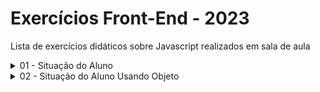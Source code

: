 # Exercícios Front-End - 2023

Lista de exercícios didáticos sobre Javascript realizados em sala de aula 

<details>
    <summary>
        01 - Situação do Aluno
    </summary>

* [AULA 02](https://luyz-gusta.github.io/Aula-Front-End/Aula02/index.html)
  
</details>
<details>
    <summary>
        02 - Situação do Aluno Usando Objeto
    </summary>

* [AULA 02](https://luyz-gusta.github.io/Aula-Front-End/Aula02/index.html)
  
</details>